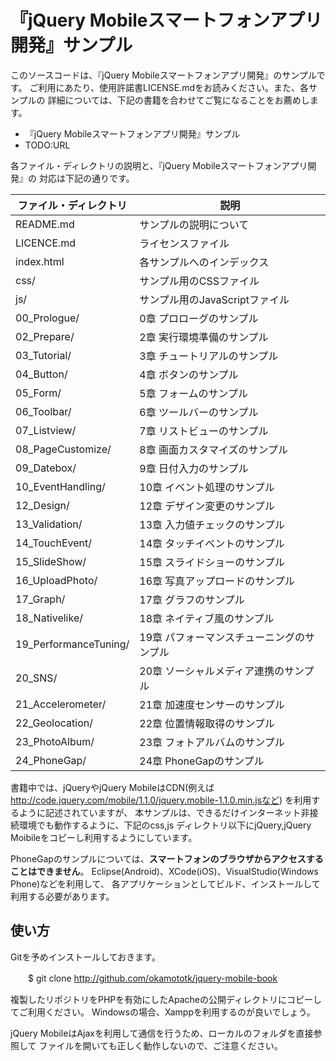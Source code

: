 『jQuery Mobileスマートフォンアプリ開発』サンプル
=================================================
このソースコードは、『jQuery Mobileスマートフォンアプリ開発』のサンプルです。
ご利用にあたり、使用許諾書LICENSE.mdをお読みください。また、各サンプルの
詳細については、下記の書籍を合わせてご覧になることをお薦めします。


* 『jQuery Mobileスマートフォンアプリ開発』サンプル
 * TODO:URL

各ファイル・ディレクトリの説明と、『jQuery Mobileスマートフォンアプリ開発』の
対応は下記の通りです。

ファイル・ディレクトリ | 説明
-----------------------|-------------
README.md              |サンプルの説明について
LICENCE.md             |ライセンスファイル
index.html             |各サンプルへのインデックス
css/                   |サンプル用のCSSファイル
js/                    |サンプル用のJavaScriptファイル
00_Prologue/           | 0章 プロローグのサンプル
02_Prepare/            | 2章 実行環境準備のサンプル
03_Tutorial/           | 3章 チュートリアルのサンプル
04_Button/             | 4章 ボタンのサンプル
05_Form/               | 5章 フォームのサンプル
06_Toolbar/            | 6章 ツールバーのサンプル
07_Listview/           | 7章 リストビューのサンプル
08_PageCustomize/      | 8章 画面カスタマイズのサンプル
09_Datebox/            | 9章 日付入力のサンプル
10_EventHandling/      |10章 イベント処理のサンプル
12_Design/             |12章 デザイン変更のサンプル
13_Validation/         |13章 入力値チェックのサンプル
14_TouchEvent/         |14章 タッチイベントのサンプル
15_SlideShow/          |15章 スライドショーのサンプル
16_UploadPhoto/        |16章 写真アップロードのサンプル
17_Graph/              |17章 グラフのサンプル
18_Nativelike/         |18章 ネイティブ風のサンプル
19_PerformanceTuning/  |19章 パフォーマンスチューニングのサンプル
20_SNS/                |20章 ソーシャルメディア連携のサンプル
21_Accelerometer/      |21章 加速度センサーのサンプル
22_Geolocation/        |22章 位置情報取得のサンプル
23_PhotoAlbum/         |23章 フォトアルバムのサンプル
24_PhoneGap/           |24章 PhoneGapのサンプル

書籍中では、jQueryやjQuery MobileはCDN(例えば
http://code.jquery.com/mobile/1.1.0/jquery.mobile-1.1.0.min.jsなど)
を利用するように記述されていますが、
本サンプルは、できるだけインターネット非接続環境でも動作するように、下記のcss,js
ディレクトリ以下にjQuery,jQuery Moibileをコピーし利用するようにしています。

PhoneGapのサンプルについては、**スマートフォンのブラウザからアクセスすることはできません**。
Eclipse(Android)、XCode(iOS)、VisualStudio(Windows Phone)などを利用して、
各アプリケーションとしてビルド、インストールして利用する必要があります。

使い方
------
Gitを予めインストールしておきます。

　　$ git clone http://github.com/okamototk/jquery-mobile-book

複製したリポジトリをPHPを有効にしたApacheの公開ディレクトリにコピーしてご利用ください。
Windowsの場合、Xamppを利用するのが良いでしょう。

jQuery MobileはAjaxを利用して通信を行うため、ローカルのフォルダを直接参照して
ファイルを開いても正しく動作しないので、ご注意ください。

